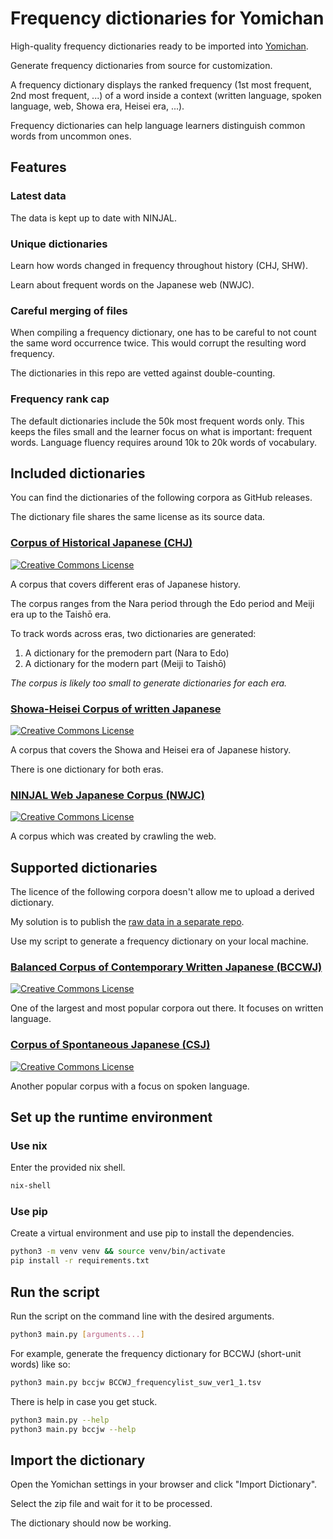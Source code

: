 # Frequency dictionaries for Yomichan

High-quality frequency dictionaries ready to be imported into [Yomichan](https://foosoft.net/projects/yomichan/).

Generate frequency dictionaries from source for customization.

A frequency dictionary displays the ranked frequency (1st most frequent, 2nd most frequent, ...) of a word inside a context (written language, spoken language, web, Showa era, Heisei era, ...).

Frequency dictionaries can help language learners distinguish common words from uncommon ones.

## Features

### Latest data

The data is kept up to date with NINJAL.

### Unique dictionaries

Learn how words changed in frequency throughout history (CHJ, SHW).

Learn about frequent words on the Japanese web (NWJC).

### Careful merging of files

When compiling a frequency dictionary, one has to be careful to not count the same word occurrence twice. This would corrupt the resulting word frequency.

The dictionaries in this repo are vetted against double-counting.

### Frequency rank cap

The default dictionaries include the 50k most frequent words only. This keeps the files small and the learner focus on what is important: frequent words. Language fluency requires around 10k to 20k words of vocabulary.

## Included dictionaries

You can find the dictionaries of the following corpora as GitHub releases.

The dictionary file shares the same license as its source data.

### [Corpus of Historical Japanese (CHJ)](https://clrd.ninjal.ac.jp/chj/index.html)

<a rel="license" href="http://creativecommons.org/licenses/by-nc-sa/4.0/"><img alt="Creative Commons License" style="border-width:0" src="https://i.creativecommons.org/l/by-nc-sa/4.0/88x31.png" /></a>

A corpus that covers different eras of Japanese history.

The corpus ranges from the Nara period through the Edo period and Meiji era up to the Taishō era.

To track words across eras, two dictionaries are generated:

1. A dictionary for the premodern part (Nara to Edo)
2. A dictionary for the modern part (Meiji to Taishō)

_The corpus is likely too small to generate dictionaries for each era._

### [Showa-Heisei Corpus of written Japanese](https://clrd.ninjal.ac.jp/shc/index.html)

<a rel="license" href="http://creativecommons.org/licenses/by-nc-sa/4.0/"><img alt="Creative Commons License" style="border-width:0" src="https://i.creativecommons.org/l/by-nc-sa/4.0/88x31.png" /></a>

A corpus that covers the Showa and Heisei era of Japanese history.

There is one dictionary for both eras.

### [NINJAL Web Japanese Corpus (NWJC)](https://masayu-a.github.io/NWJC/)

<a rel="license" href="http://creativecommons.org/licenses/by/4.0/"><img alt="Creative Commons License" style="border-width:0" src="https://i.creativecommons.org/l/by/4.0/88x31.png" /></a>

A corpus which was created by crawling the web.

## Supported dictionaries

The licence of the following corpora doesn't allow me to upload a derived dictionary.

My solution is to publish the [raw data in a separate repo](https://github.com/uncomputable/frequency-data).

Use my script to generate a frequency dictionary on your local machine.

### [Balanced Corpus of Contemporary Written Japanese (BCCWJ)](https://clrd.ninjal.ac.jp/bccwj/index.html)

<a rel="license" href="http://creativecommons.org/licenses/by-nc-nd/3.0/"><img alt="Creative Commons License" style="border-width:0" src="https://i.creativecommons.org/l/by-nc-nd/3.0/88x31.png" /></a>

One of the largest and most popular corpora out there. It focuses on written language.

### [Corpus of Spontaneous Japanese (CSJ)](https://clrd.ninjal.ac.jp/csj/index.html)

<a rel="license" href="http://creativecommons.org/licenses/by-nc-nd/3.0/"><img alt="Creative Commons License" style="border-width:0" src="https://i.creativecommons.org/l/by-nc-nd/3.0/88x31.png" /></a>

Another popular corpus with a focus on spoken language.

## Set up the runtime environment

### Use nix

Enter the provided nix shell.

```bash
nix-shell
```

### Use pip

Create a virtual environment and use pip to install the dependencies.

```bash
python3 -m venv venv && source venv/bin/activate
pip install -r requirements.txt
```

## Run the script

Run the script on the command line with the desired arguments.

```bash
python3 main.py [arguments...]
```

For example, generate the frequency dictionary for BCCWJ (short-unit words) like so:

```bash
python3 main.py bccjw BCCWJ_frequencylist_suw_ver1_1.tsv
```

There is help in case you get stuck.

```bash
python3 main.py --help
python3 main.py bccjw --help
```

## Import the dictionary

Open the Yomichan settings in your browser and click "Import Dictionary".

Select the zip file and wait for it to be processed.

The dictionary should now be working.
